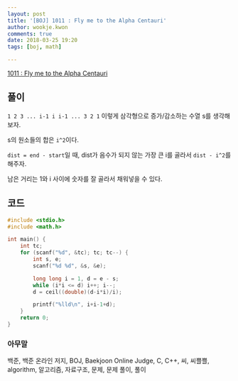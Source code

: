 ```yaml
---
layout: post
title: '[BOJ] 1011 : Fly me to the Alpha Centauri'
author: wookje.kwon
comments: true
date: 2018-03-25 19:20
tags: [boj, math]

---
```


[1011 : Fly me to the Alpha Centauri](https://www.acmicpc.net/problem/1011)

## 풀이

`1 2 3 ... i-1 i i-1 ... 3 2 1` 이렇게 삼각형으로 증가/감소하는 수열 s를 생각해보자.

s의 원소들의 합은 `i^2`이다.

`dist = end - start`일 때, dist가 음수가 되지 않는 가장 큰 i를 골라서 `dist - i^2`를 해주자.

남은 거리는 1와 i 사이에 숫자를 잘 골라서 채워넣을 수 있다.

## 코드

```cpp
#include <stdio.h>
#include <math.h>

int main() {
	int tc;
	for (scanf("%d", &tc); tc; tc--) {
		int s, e;
		scanf("%d %d", &s, &e);

		long long i = 1, d = e - s;
		while (i*i <= d) i++; i--;
		d = ceil((double)(d-i*i)/i);

		printf("%lld\n", i+i-1+d);
	}
	return 0;
}
```

### 아무말  
백준, 백준 온라인 저지, BOJ, Baekjoon Online Judge, C, C++, 씨, 씨쁠쁠, algorithm, 알고리즘, 자료구조, 문제, 문제 풀이, 풀이
